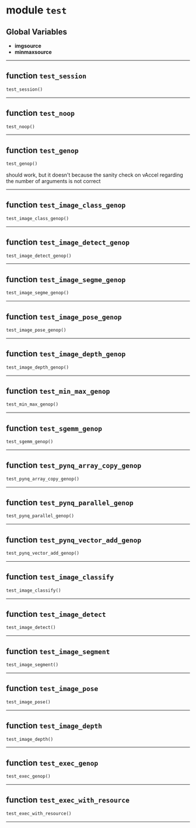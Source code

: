 <!-- markdownlint-disable -->

# module `test`




**Global Variables**
---------------
- **imgsource**
- **minmaxsource**

---

## function `test_session`

```python
test_session()
```






---

## function `test_noop`

```python
test_noop()
```






---

## function `test_genop`

```python
test_genop()
```

should work, but it doesn't because the sanity check on vAccel regarding the number of arguments is not correct 


---

## function `test_image_class_genop`

```python
test_image_class_genop()
```






---

## function `test_image_detect_genop`

```python
test_image_detect_genop()
```






---

## function `test_image_segme_genop`

```python
test_image_segme_genop()
```






---

## function `test_image_pose_genop`

```python
test_image_pose_genop()
```






---

## function `test_image_depth_genop`

```python
test_image_depth_genop()
```






---

## function `test_min_max_genop`

```python
test_min_max_genop()
```






---

## function `test_sgemm_genop`

```python
test_sgemm_genop()
```






---

## function `test_pynq_array_copy_genop`

```python
test_pynq_array_copy_genop()
```






---

## function `test_pynq_parallel_genop`

```python
test_pynq_parallel_genop()
```






---

## function `test_pynq_vector_add_genop`

```python
test_pynq_vector_add_genop()
```






---

## function `test_image_classify`

```python
test_image_classify()
```






---

## function `test_image_detect`

```python
test_image_detect()
```






---

## function `test_image_segment`

```python
test_image_segment()
```






---

## function `test_image_pose`

```python
test_image_pose()
```






---

## function `test_image_depth`

```python
test_image_depth()
```






---

## function `test_exec_genop`

```python
test_exec_genop()
```






---

## function `test_exec_with_resource`

```python
test_exec_with_resource()
```








---


